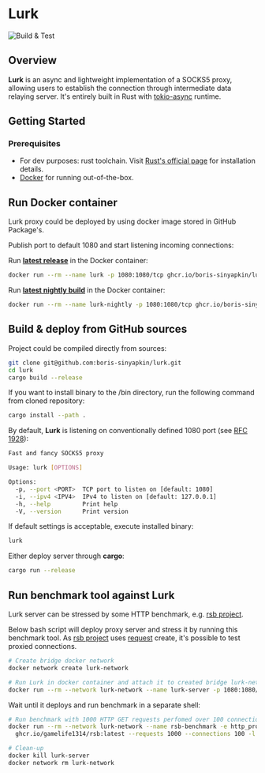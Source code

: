 
# Lurk

![Build & Test](https://github.com/boris-sinyapkin/lurk/actions/workflows/build-and-test.yaml/badge.svg?branch=master)

## Overview

**Lurk** is an async and lightweight implementation of a SOCKS5 proxy, allowing users to establish the connection through intermediate data relaying server. It's entirely built in Rust with [tokio-async](https://tokio.rs) runtime.

## Getting Started

### Prerequisites

- For dev purposes: rust toolchain. Visit [Rust's official page](https://www.rust-lang.org/) for installation details.
- [Docker](https://www.docker.com) for running out-of-the-box.

## Run Docker container

Lurk proxy could be deployed by using docker image stored in GitHub Package's.

Publish port to default 1080 and start listening incoming connections:

Run [**latest release**](https://github.com/boris-sinyapkin/lurk/releases/latest) in the Docker container:

```bash
docker run --rm --name lurk -p 1080:1080/tcp ghcr.io/boris-sinyapkin/lurk:latest
```

Run [**latest nightly build**](https://github.com/boris-sinyapkin/lurk/pkgs/container/lurk-nightly) in the Docker container:

```bash
docker run --rm --name lurk-nightly -p 1080:1080/tcp ghcr.io/boris-sinyapkin/lurk-nightly:latest
```

## Build & deploy from GitHub sources

Project could be compiled directly from sources:

```bash
git clone git@github.com:boris-sinyapkin/lurk.git
cd lurk
cargo build --release 
```

If you want to install binary to the /bin directory, run the following command from cloned repository:

```bash
cargo install --path .
```

By default, **Lurk** is listening on conventionally defined 1080 port (see [RFC 1928](https://datatracker.ietf.org/doc/html/rfc1928)):

```bash
Fast and fancy SOCKS5 proxy

Usage: lurk [OPTIONS]

Options:
  -p, --port <PORT>  TCP port to listen on [default: 1080]
  -i, --ipv4 <IPV4>  IPv4 to listen on [default: 127.0.0.1]
  -h, --help         Print help
  -V, --version      Print version
```

If default settings is acceptable, execute installed binary:

```bash
lurk
```

Either deploy server through **cargo**:

```bash
cargo run --release
```

## Run benchmark tool against Lurk

Lurk server can be stressed by some HTTP benchmark, e.g. [rsb project](https://github.com/gamelife1314/rsb).

Below bash script will deploy proxy server and stress it by running this benchmark tool.
As [rsb project](https://github.com/gamelife1314/rsb) uses [request](https://github.com/gamelife1314/rsb?tab=readme-ov-file#proxy) create,
it's possible to test proxied connections.

```bash
# Create bridge docker network
docker network create lurk-network

# Run Lurk in docker container and attach it to created bridge lurk-network
docker run --rm --network lurk-network --name lurk-server -p 1080:1080/tcp ghcr.io/boris-sinyapkin/lurk:latest
```

Wait until it deploys and run benchmark in a separate shell:

```bash
# Run benchmark with 1000 HTTP GET requests perfomed over 100 connections
docker run --rm --network lurk-network --name rsb-benchmark -e http_proxy=socks5://lurk-server:1080 \
  ghcr.io/gamelife1314/rsb:latest --requests 1000 --connections 100 -l --timeout 5 http://example.com

# Clean-up
docker kill lurk-server
docker network rm lurk-network
```
